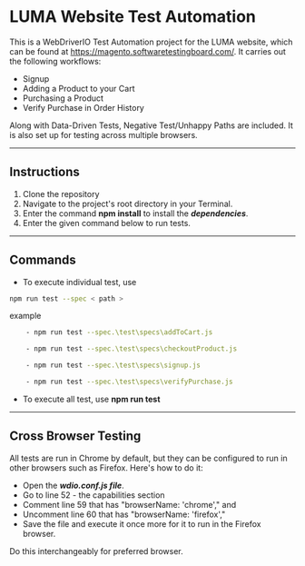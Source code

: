 # LUMA Website Test Automation

This is a WebDriverIO Test Automation project for the LUMA website, which can be found at https://magento.softwaretestingboard.com/. It carries out the following workflows:

* Signup 
* Adding a Product to your Cart
* Purchasing a Product
* Verify Purchase in Order History

Along with Data-Driven Tests, Negative Test/Unhappy Paths are included. It is also set up for testing across multiple browsers.

---

## Instructions

1. Clone the repository
2. Navigate to the project's root directory in your Terminal.
3. Enter the command **npm install** to install the ***dependencies***.
4. Enter the given command below to run tests.
---

## Commands

* To execute individual test, use 
```bash
npm run test --spec < path > 
```
example
```bash
    - npm run test --spec.\test\specs\addToCart.js
```
```bash
    - npm run test --spec.\test\specs\checkoutProduct.js
```
```bash
    - npm run test --spec.\test\specs\signup.js
```
```bash
    - npm run test --spec.\test\specs\verifyPurchase.js
```
* To execute all test, use **npm run test**

---

## Cross Browser Testing

All tests are run in Chrome by default, but they can be configured to run in other browsers such as Firefox. Here's how to do it:

* Open the ***wdio.conf.js file***.
* Go to line 52 - the capabilities section
* Comment line 59 that has "browserName: 'chrome'," and
* Uncomment line 60 that has "browserName: 'firefox',"
* Save the file and execute it once more for it to run in the Firefox browser.

Do this interchangeably for preferred browser.